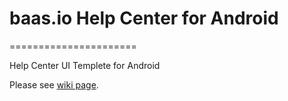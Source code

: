 # baas.io Help Center for Android
======================

Help Center UI Templete for Android

Please see [wiki page](https://github.com/baasio/baas.io-helpcenter-android/wiki).

